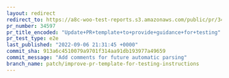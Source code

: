 ```yaml
---
layout: redirect
redirect_to: https://a8c-woo-test-reports.s3.amazonaws.com/public/pr/34597/e2e/index.html
pr_number: 34597
pr_title_encoded: "Update+PR+template+to+provide+guidance+for+testing"
pr_test_type: e2e
last_published: "2022-09-06 21:31:45 +0000"
commit_sha: 913a6c4510079a9701f314aa91db193977a49659
commit_message: "Add comments for future automatic parsing"
branch_name: patch/improve-pr-template-for-testing-instructions
---
```

